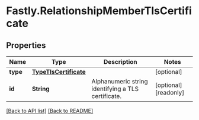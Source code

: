 # Fastly.RelationshipMemberTlsCertificate

## Properties

Name | Type | Description | Notes
------------ | ------------- | ------------- | -------------
**type** | [**TypeTlsCertificate**](TypeTlsCertificate.md) |  | [optional] 
**id** | **String** | Alphanumeric string identifying a TLS certificate. | [optional] [readonly] 



[[Back to API list]](../../README.md#endpoints) [[Back to README]](../../README.md)

